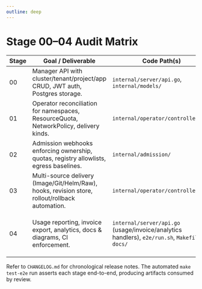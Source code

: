```yaml
---
outline: deep
---
```


# Stage 00–04 Audit Matrix

| Stage | Goal / Deliverable | Code Path(s) | Tests | Documentation |
| --- | --- | --- | --- | --- |
| 00 | Manager API with cluster/tenant/project/app CRUD, JWT auth, Postgres storage. | `internal/server/api.go`, `internal/models/` | `internal/server/api_test.go`, `internal/models/models_test.go` | [API Reference](./api-reference.md), [Bootstrap Guide](./bootstrap-guide.md) |
| 01 | Operator reconciliation for namespaces, ResourceQuota, NetworkPolicy, delivery kinds. | `internal/operator/controllers.go` | `internal/operator/controllers_test.go` | [Delivery Workflows](./delivery.md), [Operations](./operations.md) |
| 02 | Admission webhooks enforcing ownership, quotas, registry allowlists, egress baselines. | `internal/admission/` | `internal/admission/server_test.go` | [Operations](./operations.md) |
| 03 | Multi-source delivery (Image/Git/Helm/Raw), hooks, revision store, rollout/rollback automation. | `internal/operator/controllers.go` | `e2e/run.sh` (rollout/rollback, Git/Helm apps) | [Delivery Workflows](./delivery.md), [Bootstrap Guide](./bootstrap-guide.md) |
| 04 | Usage reporting, invoice export, analytics, docs & diagrams, CI enforcement. | `internal/server/api.go` (usage/invoice/analytics handlers), `e2e/run.sh`, `Makefile`, `docs/` | `internal/server/api_test.go` (UsageInvoiceAnalytics), `make test-e2e` artifacts (`artifacts/usage.json`, etc.) | [API Reference](./api-reference.md), [Getting Started](./getting-started.md), [Production Hardening](./production-hardening.md), diagrams in `docs/diagrams/` |

Refer to `CHANGELOG.md` for chronological release notes. The automated `make test-e2e` run asserts each stage end-to-end, producing artifacts consumed by review.

